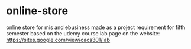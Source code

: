 # online-store
online store for mis and ebusiness
made as a project requirement for fifth semester
based on the udemy course
lab page on the website: https://sites.google.com/view/cacs301/lab
